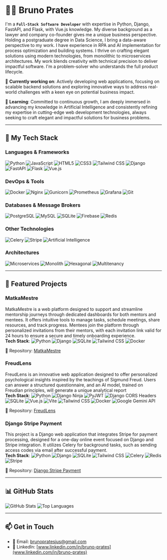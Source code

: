 # 👨‍💻 Bruno Prates

I'm a **`Full-Stack Software Developer`** with expertise in Python, Django, FastAPI, and Flask, with Vue.js knowledge. My diverse background as a  lawyer and company co-founder gives me a unique business perspective. Holding a postgraduate degree in Data Science, I bring a data-aware perspective to my work. I have  experience in RPA and AI implementation for process optimization and building systems. I thrive on crafting elegant solutions using modern technologies, from monolithic to microservices architectures. My work blends creativity with technical precision to deliver impactful software. I'm a problem-solver who understands the full product lifecycle.

🌟 **Currently working on**: Actively developing web applications, focusing on scalable backend solutions and exploring innovative ways to address real-world challenges with a keen eye on potential business impact.

🌱 **Learning**: Committed to continuous growth, I am deeply immersed in advancing my knowledge in Artificial Intelligence and consistently refining my expertise in cutting-edge web development technologies, always seeking to craft elegant and impactful solutions for business problems.

---

## 🚀 My Tech Stack

### Languages & Frameworks
![Python](https://img.shields.io/badge/Python-3776AB?style=flat&logo=python&logoColor=white)
![JavaScript](https://img.shields.io/badge/JavaScript-F7DF1E?style=flat&logo=javascript&logoColor=black)
![HTML5](https://img.shields.io/badge/HTML5-E34F26?style=flat&logo=html5&logoColor=white)
![CSS3](https://img.shields.io/badge/CSS3-1572B6?style=flat&logo=css3&logoColor=white)
![Tailwind CSS](https://img.shields.io/badge/Tailwind_CSS-38B2AC?style=flat&logo=tailwind-css&logoColor=white)
![Django](https://img.shields.io/badge/Django-092E20?style=flat&logo=django&logoColor=white)
![FastAPI](https://img.shields.io/badge/FastAPI-009688?style=flat&logo=fastapi&logoColor=white)
![Flask](https://img.shields.io/badge/Flask-000000?style=flat&logo=flask&logoColor=white)
![Vue.js](https://img.shields.io/badge/Vue.js-4FC08D?style=flat&logo=vuedotjs&logoColor=white)

### DevOps & Tools
![Docker](https://img.shields.io/badge/Docker-2496ED?style=flat&logo=docker&logoColor=white)
![Nginx](https://img.shields.io/badge/Nginx-009639?style=flat&logo=nginx&logoColor=white)
![Gunicorn](https://img.shields.io/badge/Gunicorn-499848?style=flat&logo=gunicorn&logoColor=white)
![Prometheus](https://img.shields.io/badge/Prometheus-E6522C?style=flat&logo=prometheus&logoColor=white)
![Grafana](https://img.shields.io/badge/Grafana-F46800?style=flat&logo=grafana&logoColor=white)
![Git](https://img.shields.io/badge/Git-F05032?style=flat&logo=git&logoColor=white)

### Databases & Message Brokers
![PostgreSQL](https://img.shields.io/badge/PostgreSQL-4169E1?style=flat&logo=postgresql&logoColor=white)
![MySQL](https://img.shields.io/badge/MySQL-4479A1?style=flat&logo=mysql&logoColor=white)
![SQLite](https://img.shields.io/badge/SQLite-003B57?style=flat&logo=sqlite&logoColor=white)
![Firebase](https://img.shields.io/badge/Firebase-FFCA28?style=flat&logo=firebase&logoColor=black)
![Redis](https://img.shields.io/badge/Redis-DC382D?style=flat&logo=redis&logoColor=white)


### Other Technologies
![Celery](https://img.shields.io/badge/Celery-37814A?style=flat&logo=celery&logoColor=white)
![Stripe](https://img.shields.io/badge/Stripe-008CDD?style=flat&logo=stripe&logoColor=white)
![Artificial Intelligence](https://img.shields.io/badge/AI-00C4B4?style=flat&logo=tensorflow&logoColor=white)

### Architectures
![Microservices](https://img.shields.io/badge/Microservices-blue)
![Monolith](https://img.shields.io/badge/Monolith-green)
![Hexagonal](https://img.shields.io/badge/Hexagonal-orange)
![Multitenancy](https://img.shields.io/badge/Multitenancy-purple)

---

## 🌟 Featured Projects

### MatkaMestre
MatkaMestre is a web platform designed to support and streamline mentorship journeys through dedicated dashboards for both mentors and mentees. It offers intuitive tools to manage tasks, schedule meetings, share resources, and track progress. Mentees join the platform through personalized invitations from their mentors, with each invitation link valid for 24 hours to ensure a secure and timely onboarding experience.   
**Tech Stack**:
![Python](https://img.shields.io/badge/Python-3776AB?style=flat&logo=python&logoColor=white)
![Django](https://img.shields.io/badge/Django-092E20?style=flat&logo=django&logoColor=white)
![SQLite](https://img.shields.io/badge/SQLite-003B57?style=flat&logo=sqlite&logoColor=white)
![Tailwind CSS](https://img.shields.io/badge/Tailwind_CSS-38B2AC?style=flat&logo=tailwind-css&logoColor=white)
![Docker](https://img.shields.io/badge/Docker-2496ED?style=flat&logo=docker&logoColor=white)

📂 Repository: [MatkaMestre](https://github.com/PratesB/MatkaMestre)


### FreudLens
FreudLens is an innovative web application designed to offer personalized psychological insights inspired by the teachings of Sigmund Freud. Users can answer a structured questionnaire, and an AI model, trained on Freudian principles, will generate a unique analytical report  
**Tech Stack**: 
![Python](https://img.shields.io/badge/Python-3776AB?style=flat&logo=python&logoColor=white)
![Django Ninja](https://img.shields.io/badge/Django_Ninja-0C4B33?style=flat&logo=django&logoColor=white)
![PyJWT](https://img.shields.io/badge/PyJWT-FF9900?style=flat&logo=json&logoColor=white)
![Django CORS Headers](https://img.shields.io/badge/Django_CORS_Headers-0C4B33?style=flat&logo=django&logoColor=white)
![SQLite](https://img.shields.io/badge/SQLite-003B57?style=flat&logo=sqlite&logoColor=white)
![Vue.js](https://img.shields.io/badge/Vue.js-4FC08D?style=flat&logo=vue.js&logoColor=white)
![Vite](https://img.shields.io/badge/Vite-646CFF?style=flat&logo=vite&logoColor=white)
![Tailwind CSS](https://img.shields.io/badge/Tailwind_CSS-38B2AC?style=flat&logo=tailwind-css&logoColor=white)
![Docker](https://img.shields.io/badge/Docker-2496ED?style=flat&logo=docker&logoColor=white)
![Google Gemini API](https://img.shields.io/badge/Google_Gemini_API-4285F4?style=flat&logo=google&logoColor=white)


📂 Repository: [FreudLens](https://github.com/PratesB/freudlens)

### Django Stripe Payment
This project is a Django web application that integrates Stripe for payment processing, designed for a one-day online event focused on Django and Stripe integration. It utilizes Celery for background tasks, such as sending access codes via email after successful payment.  
**Tech Stack**:
![Python](https://img.shields.io/badge/Python-3776AB?style=flat&logo=python&logoColor=white)
![Django](https://img.shields.io/badge/Django-092E20?style=flat&logo=django&logoColor=white)
![SQLite](https://img.shields.io/badge/SQLite-003B57?style=flat&logo=sqlite&logoColor=white)
![Tailwind CSS](https://img.shields.io/badge/Tailwind_CSS-38B2AC?style=flat&logo=tailwind-css&logoColor=white)
![Celery](https://img.shields.io/badge/Celery-37814A?style=flat&logo=celery&logoColor=white)
![Redis](https://img.shields.io/badge/Redis-DC382D?style=flat&logo=redis&logoColor=white)
![Stripe](https://img.shields.io/badge/Stripe-008CDD?style=flat&logo=stripe&logoColor=white)

📂 Repository: [Django Stripe Payment](https://github.com/PratesB/payment_django_stripe)

---

## 📊 GitHub Stats

![GitHub Stats](https://github-readme-stats.vercel.app/api?username=PratesB&show_icons=true&theme=radical)
![Top Languages](https://github-readme-stats.vercel.app/api/top-langs/?username=PratesB&layout=compact&theme=radical)

---

## 📫 Get in Touch

- 📧 Email: [brunopratesjus@gmail.com](mailto:brunopratesjus@gmail.com)
- 💼 LinkedIn: [www.linkedin.com/in/bruno-prates](www.linkedin.com/in/bruno-prates)

